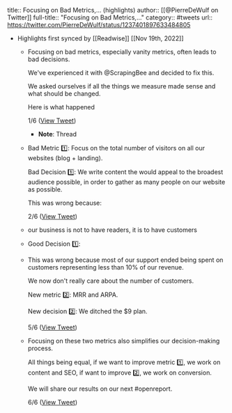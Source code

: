 title:: Focusing on Bad Metrics,... (highlights)
author:: [[@PierreDeWulf on Twitter]]
full-title:: "Focusing on Bad Metrics,..."
category:: #tweets
url:: https://twitter.com/PierreDeWulf/status/1237401897633484805

- Highlights first synced by [[Readwise]] [[Nov 19th, 2022]]
	- Focusing on bad metrics, especially vanity metrics, often leads to bad decisions.
	  
	  We've experienced it with @ScrapingBee and decided to fix this.
	  
	  We asked ourselves if all the things we measure made sense and what should be changed.
	  
	  Here is what happened
	  
	  1/6 ([View Tweet](https://twitter.com/PierreDeWulf/status/1237401887877496832))
		- **Note**: Thread
	- Bad Metric 1️⃣: Focus on the total number of visitors on all our websites (blog + landing).
	  
	  Bad Decision 1️⃣: We write content the would appeal to the broadest audience possible, in order to gather as many people on our website as possible.
	  
	  This was wrong because:
	  
	  2/6 ([View Tweet](https://twitter.com/PierreDeWulf/status/1237401889781809153))
	- our business is not to have readers, it is to have customers
	- Good Decision 1️⃣:
	- This was wrong because most of our support ended being spent on customers representing less than 10% of our revenue.
	  
	  We now don't really care about the number of customers. 
	  
	  New metric 2️⃣: MRR and ARPA.
	  
	  New decision 2️⃣: We ditched the $9 plan.  
	  
	  5/6 ([View Tweet](https://twitter.com/PierreDeWulf/status/1237401895339266048))
	- Focusing on these two metrics also simplifies our decision-making process.
	  
	  All things being equal, if we want to improve metric 1️⃣, we work on content and SEO, if want to improve 2️⃣, we work on conversion.
	  
	  We will share our results on our next #openreport.
	  
	  6/6 ([View Tweet](https://twitter.com/PierreDeWulf/status/1237401897633484805))